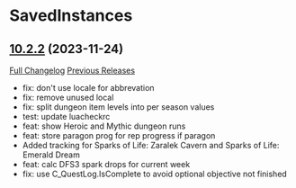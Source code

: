 # SavedInstances

## [10.2.2](https://github.com/SavedInstances/SavedInstances/tree/10.2.2) (2023-11-24)
[Full Changelog](https://github.com/SavedInstances/SavedInstances/compare/10.2.1...10.2.2) [Previous Releases](https://github.com/SavedInstances/SavedInstances/releases)

- fix: don't use locale for abbrevation  
- fix: remove unused local  
- fix: split dungeon item levels into per season values  
- test: update luacheckrc  
- feat: show Heroic and Mythic dungeon runs  
- feat: store paragon prog for rep progress if paragon  
- Added tracking for Sparks of Life: Zaralek Cavern and Sparks of Life: Emerald Dream  
- feat: calc DFS3 spark drops for current week  
- fix: use C\_QuestLog.IsComplete to avoid optional objective not finished  
